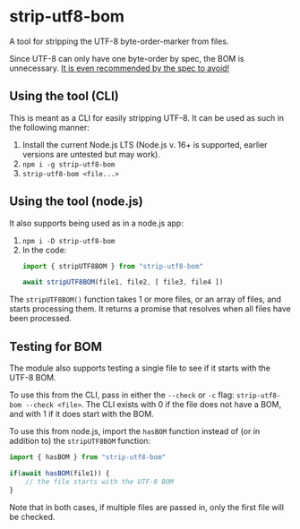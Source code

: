 # strip-utf8-bom

A tool for stripping the UTF-8 byte-order-marker from files.

Since UTF-8 can only have one byte-order by spec, the BOM is unnecessary. [It is even recommended by the spec to avoid!](http://www.unicode.org/versions/Unicode5.0.0/ch02.pdf)


## Using the tool (CLI)

This is meant as a CLI for easily stripping UTF-8. It can be used as such in the following manner:

1. Install the current Node.js LTS (Node.js v. 16+ is supported, earlier versions are untested but may work).
2. `npm i -g strip-utf8-bom`
3. `strip-utf8-bom <file...>`


## Using the tool (node.js)

It also supports being used as in a node.js app:

1. `npm i -D strip-utf8-bom`
2. In the code:
	```js
	import { stripUTF8BOM } from "strip-utf8-bom"

	await stripUTF8BOM(file1, file2, [ file3, file4 ])
	```

The `stripUTF8BOM()` function takes 1 or more files, or an array of files, and starts processing them. It returns a promise that resolves when all files have been processed.

## Testing for BOM

The module also supports testing a single file to see if it starts with the UTF-8 BOM.

To use this from the CLI, pass in either the `--check` or `-c` flag: `strip-utf8-bom --check <file>`. The CLI exists with 0 if the file does not have a BOM, and with 1 if it does start with the BOM.

To use this from node.js, import the `hasBOM` function instead of (or in addition to) the `stripUTF8BOM` function:

```js
import { hasBOM } from "strip-utf8-bom"

if(await hasBOM(file1)) {
	// the file starts with the UTF-8 BOM
}
```

Note that in both cases, if multiple files are passed in, only the first file will be checked.

